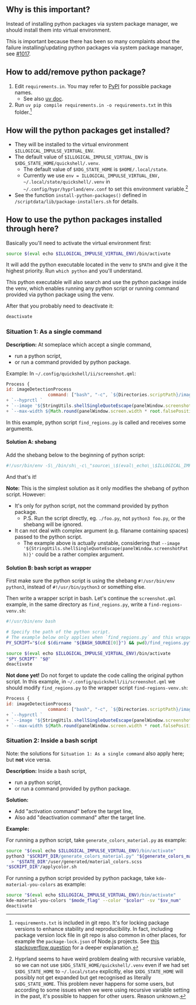 ## Why is this important?
Instead of installing python packages via system package manager, we should install them into virtual environment.

This is important because there has been so many complaints about the failure installing/updating python packages via system package manager, see [#1017](https://github.com/end-4/dots-hyprland/issues/1017).

## How to add/remove python package?

1. Edit `requirements.in`. You may refer to [PyPI](https://pypi.org/) for possible package names.
   - See also [uv doc](https://docs.astral.sh/uv/pip/dependencies/#using-requirementsin).
2. Run `uv pip compile requirements.in -o requirements.txt` in this folder.[^1]

[^1]: `requirements.txt` is included in git repo. It's for locking package versions to enhance stability and reproducibility. In fact, including package version lock file in git repo is also common in other places, for example the `package-lock.json` of Node.js projects. See [this stackoverflow question](https://stackoverflow.com/questions/48524417/should-the-package-lock-json-file-be-added-to-gitignore) for a deeper explanation.

## How will the python packages get installed?

- They will be installed to the virtual environment `$ILLOGICAL_IMPULSE_VIRTUAL_ENV`.
- The default value of `$ILLOGICAL_IMPULSE_VIRTUAL_ENV` is `$XDG_STATE_HOME/quickshell/.venv`.
  - The default value of `$XDG_STATE_HOME` is `$HOME/.local/state`.
  - Currently we use `env = ILLOGICAL_IMPULSE_VIRTUAL_ENV, ~/.local/state/quickshell/.venv` in `~/.config/hypr/hyprland/env.conf` to set this environment variable.[^2]
- See the function `install-python-packages()` defined in `/scriptdata/lib/package-installers.sh` for details.

[^2]: Hyprland seems to have weird problem dealing with recursive variable, so we can not use `$XDG_STATE_HOME/quickshell/.venv` even if we had set `$XDG_STATE_HOME` to `~/.local/state` explicitly, else `$XDG_STATE_HOME` will possibly not get expanded but get recognised as literally `$XDG_STATE_HOME`. This problem never happens for some users, but according to some issues when we were using recursive variable setting in the past, it's possible to happen for other users. Reason unknown.

## How to use the python packages installed through here?

Basically you'll need to activate the virtual environment first:
```bash
source $(eval echo $ILLOGICAL_IMPULSE_VIRTUAL_ENV)/bin/activate
```

It will add the python executable located in the venv to `$PATH` and give it the highest priority.
Run `which python` and you'll understand.

This python executable will also search and use the python package inside the venv,
which enables running any python script or running command provided via python package using the venv.

After that you probably need to deactivate it:
```bash
deactivate
```

### Situation 1: As a single command
**Description:** At someplace which accept a single command,
- run a python script,
- or run a command provided by python package.

Example: In `~/‎.config/quickshell/ii/screenshot.qml`:
```qml
Process {
id: imageDetectionProcess
                command: ["bash", "-c", `${Directories.scriptPath}/images/find_regions.py ` 
+ `--hyprctl ` 
+ `--image '${StringUtils.shellSingleQuoteEscape(panelWindow.screenshotPath)}' ` 
+ `--max-width ${Math.round(panelWindow.screen.width * root.falsePositivePreventionRatio)} ` 
```
In this example, python script `find_regions.py` is called and receives some arguments.

#### Solution A: shebang

Add the shebang below to the beginning of python script:
```python
#!/usr/bin/env -S\_/bin/sh\_-c\_"source\_\$(eval\_echo\_\$ILLOGICAL_IMPULSE_VIRTUAL_ENV)/bin/activate&&exec\_python\_-E\_"\$0"\_"\$@""
```
And that's it!

**Note:** This is the simplest solution as it only modifies the shebang of python script.
However:
- It's only for python script, not the command provided by python package.
  - P.S. Run the script directly, eg. `./foo.py`, not `python3 foo.py`, or the shebang will be ignored.
- It can not deal with complex argument (e.g. filaname containing spaces) passed to the python script.
  - The example above is actually unstable, considering that `--image '${StringUtils.shellSingleQuoteEscape(panelWindow.screenshotPath)}'` could be a rather complex argument.

#### Solution B: bash script as wrapper

First make sure the python script is using the shebang `#!/usr/bin/env python3`, instead of `#!/usr/bin/python3` or something else.

Then write a wrapper script in bash.
Let's continue the `screenshot.qml` example, in the same directory as `find_regions.py`, write a `find-regions-venv.sh`:
```bash
#!/usr/bin/env bash

# Specify the path of the python script.
# The example below only applies when `find_regions.py` and this wrapper script are under the same folder.
PY_SCRIPT="$(cd $(dirname "${BASH_SOURCE[0]}") && pwd)/find_regions.py"

source $(eval echo $ILLOGICAL_IMPULSE_VIRTUAL_ENV)/bin/activate
"$PY_SCRIPT" "$@"
deactivate
```
**Not done yet!** Do not forget to update the code calling the original python script.
In this example, in `~/‎.config/quickshell/ii/screenshot.qml` we should modify `find_regions.py` to the wrapper script `find-regions-venv.sh`:
```qml
Process {
id: imageDetectionProcess
                command: ["bash", "-c", `${Directories.scriptPath}/images/find-regions-venv.sh ` 
+ `--hyprctl ` 
+ `--image '${StringUtils.shellSingleQuoteEscape(panelWindow.screenshotPath)}' ` 
+ `--max-width ${Math.round(panelWindow.screen.width * root.falsePositivePreventionRatio)} ` 
```

### Situation 2: Inside a bash script
Note: the solutions for `Situation 1: As a single command` also apply here; but **not** vice versa.

**Description:**
Inside a bash script,
- run a python script,
- or run a command provided by python package.

**Solution:**
- Add "activation command" before the target line,
- Also add "deactivation command" after the target line.

**Example:**

For running a python script,
take `generate_colors_material.py` as example:
```bash
source "$(eval echo $ILLOGICAL_IMPULSE_VIRTUAL_ENV)/bin/activate"
python3 "$SCRIPT_DIR/generate_colors_material.py" "${generate_colors_material_args[@]}" \
  > "$STATE_DIR"/user/generated/material_colors.scss
"$SCRIPT_DIR"/applycolor.sh
```

For running a python script provided by python package,
take `kde-material-you-colors` as example:
```bash
source "$(eval echo $ILLOGICAL_IMPULSE_VIRTUAL_ENV)/bin/activate"
kde-material-you-colors "$mode_flag" --color "$color" -sv "$sv_num"
deactivate
```




